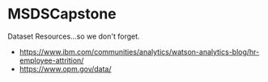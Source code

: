 # MSDSCapstone

Dataset Resources...so we don't forget.
- https://www.ibm.com/communities/analytics/watson-analytics-blog/hr-employee-attrition/
- https://www.opm.gov/data/

